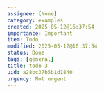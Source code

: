 ```yaml
---
assignee: [None]
category: examples
created: 2025-05-12@16:37:54
importance: Important
item: Todo
modified: 2025-05-12@16:37:54
status: Done
tags: [general]
title: todo 3
uid: a28bc37b5b1d1840
urgency: Not urgent
---
```


